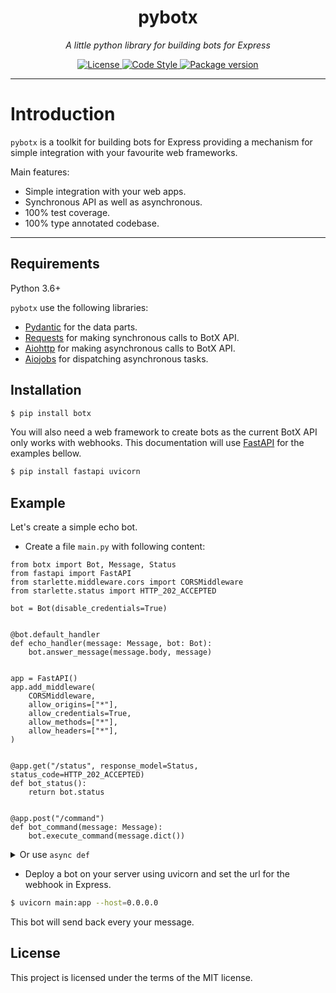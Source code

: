 <h1 align="center">pybotx</h1>
<p align="center">
    <em>A little python library for building bots for Express</em>
</p>
<p align="center">
    <a href="https://github.com/ExpressApp/pybotx/blob/master/LICENSE">
        <img src="https://img.shields.io/github/license/Naereen/StrapDown.js.svg" alt="License">
    </a>
    <a href="https://github.com/nsidnev/fastapi-realworld-example-app/blob/master/LICENSE">
        <img src="https://img.shields.io/badge/code%20style-black-000000.svg" alt="Code Style">
    </a>
    <a href="https://pypi.org/project/botx/">
        <img src="https://badge.fury.io/py/botx.svg" alt="Package version">
    </a>
</p>


---

# Introduction

`pybotx` is a toolkit for building bots for Express providing a mechanism for simple integration with your favourite web frameworks.

Main features:

 * Simple integration with your web apps.
 * Synchronous API as well as asynchronous.
 * 100% test coverage.
 * 100% type annotated codebase.

---

## Requirements

Python 3.6+

`pybotx` use the following libraries:

* <a href="https://github.com/samuelcolvin/pydantic" target="_blank">Pydantic</a> for the data parts.
* <a href="https://github.com/kennethreitz/requests" target="_blank">Requests</a> for making synchronous calls to BotX API.
* <a href="https://github.com/aio-libs/aiohttp" target="_blank">Aiohttp</a> for making asynchronous calls to BotX API.
* <a href="https://github.com/aio-libs/aiojobs" target="_blank">Aiojobs</a> for dispatching asynchronous tasks.

## Installation
```bash
$ pip install botx
```

You will also need a web framework to create bots as the current BotX API only works with webhooks. 
This documentation will use <a href="https://github.com/tiangolo/fastapi" target="_blank">FastAPI</a> for the examples bellow.
```bash
$ pip install fastapi uvicorn 
```

## Example

Let's create a simple echo bot. 

* Create a file `main.py` with following content:
```Python3
from botx import Bot, Message, Status
from fastapi import FastAPI
from starlette.middleware.cors import CORSMiddleware
from starlette.status import HTTP_202_ACCEPTED

bot = Bot(disable_credentials=True)


@bot.default_handler
def echo_handler(message: Message, bot: Bot):
    bot.answer_message(message.body, message)


app = FastAPI()
app.add_middleware(
    CORSMiddleware,
    allow_origins=["*"],
    allow_credentials=True,
    allow_methods=["*"],
    allow_headers=["*"],
)


@app.get("/status", response_model=Status, status_code=HTTP_202_ACCEPTED)
def bot_status():
    return bot.status


@app.post("/command")
def bot_command(message: Message):
    bot.execute_command(message.dict())
```
<details markdown="1">
<summary>Or use <code>async def</code></summary>

```Python3 hl_lines="1 6 10 11 23 24 28 33 34"
from botx import AsyncBot, Message, Status
from fastapi import FastAPI
from starlette.middleware.cors import CORSMiddleware
from starlette.status import HTTP_202_ACCEPTED

bot = AsyncBot(disable_credentials=True)


@bot.default_handler
async def echo_handler(message: Message, bot: Bot):
    await bot.answer_message(message.body, message)


app = FastAPI()
app.add_middleware(
    CORSMiddleware,
    allow_origins=["*"],
    allow_credentials=True,
    allow_methods=["*"],
    allow_headers=["*"],
)

app.add_event_handler("startup", bot.start)
app.add_event_handler("shutdown", bot.stop)


@app.get("/status", response_model=Status, status_code=HTTP_202_ACCEPTED)
async def bot_status():
    return bot.status


@app.post("/command")
async def bot_command(message: Message):
    await bot.execute_command(message.dict())
```
</details>

* Deploy a bot on your server using uvicorn and set the url for the webhook in Express.
```bash
$ uvicorn main:app --host=0.0.0.0
```

This bot will send back every your message.

## License

This project is licensed under the terms of the MIT license.